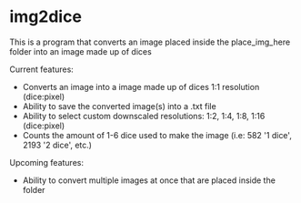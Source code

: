 # img2dice
This is a program that converts an image placed inside the place_img_here folder into an image made up of dices

Current features:
- Converts an image into a image made up of dices 1:1 resolution (dice:pixel)
- Ability to save the converted image(s) into a .txt file
- Ability to select custom downscaled resolutions: 1:2, 1:4, 1:8, 1:16 (dice:pixel)
- Counts the amount of 1-6 dice used to make the image (i.e: 582 '1 dice', 2193 '2 dice', etc.)

Upcoming features:
- Ability to convert multiple images at once that are placed inside the folder